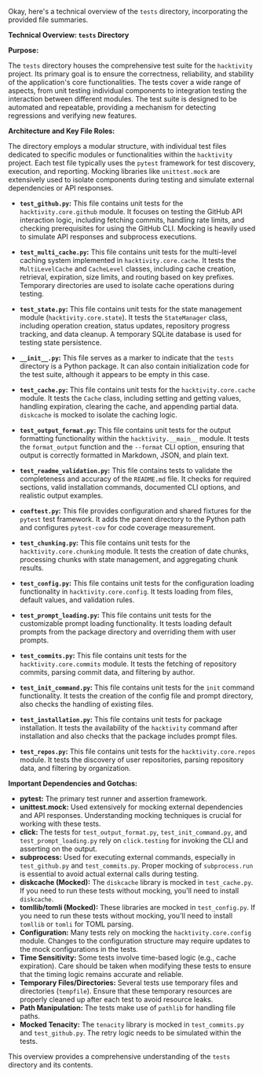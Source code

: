 Okay, here's a technical overview of the `tests` directory, incorporating the provided file summaries.

**Technical Overview: `tests` Directory**

**Purpose:**

The `tests` directory houses the comprehensive test suite for the `hacktivity` project. Its primary goal is to ensure the correctness, reliability, and stability of the application's core functionalities. The tests cover a wide range of aspects, from unit testing individual components to integration testing the interaction between different modules.  The test suite is designed to be automated and repeatable, providing a mechanism for detecting regressions and verifying new features.

**Architecture and Key File Roles:**

The directory employs a modular structure, with individual test files dedicated to specific modules or functionalities within the `hacktivity` project. Each test file typically uses the `pytest` framework for test discovery, execution, and reporting. Mocking libraries like `unittest.mock` are extensively used to isolate components during testing and simulate external dependencies or API responses.

*   **`test_github.py`:** This file contains unit tests for the `hacktivity.core.github` module.  It focuses on testing the GitHub API interaction logic, including fetching commits, handling rate limits, and checking prerequisites for using the GitHub CLI.  Mocking is heavily used to simulate API responses and subprocess executions.

*   **`test_multi_cache.py`:** This file contains unit tests for the multi-level caching system implemented in `hacktivity.core.cache`. It tests the `MultiLevelCache` and `CacheLevel` classes, including cache creation, retrieval, expiration, size limits, and routing based on key prefixes.  Temporary directories are used to isolate cache operations during testing.

*   **`test_state.py`:** This file contains unit tests for the state management module (`hacktivity.core.state`). It tests the `StateManager` class, including operation creation, status updates, repository progress tracking, and data cleanup. A temporary SQLite database is used for testing state persistence.

*   **`__init__.py`:** This file serves as a marker to indicate that the `tests` directory is a Python package. It can also contain initialization code for the test suite, although it appears to be empty in this case.

*   **`test_cache.py`:** This file contains unit tests for the `hacktivity.core.cache` module.  It tests the `Cache` class, including setting and getting values, handling expiration, clearing the cache, and appending partial data.  `diskcache` is mocked to isolate the caching logic.

*   **`test_output_format.py`:** This file contains unit tests for the output formatting functionality within the `hacktivity.__main__` module. It tests the `format_output` function and the `--format` CLI option, ensuring that output is correctly formatted in Markdown, JSON, and plain text.

*   **`test_readme_validation.py`:** This file contains tests to validate the completeness and accuracy of the `README.md` file. It checks for required sections, valid installation commands, documented CLI options, and realistic output examples.

*   **`conftest.py`:** This file provides configuration and shared fixtures for the `pytest` test framework. It adds the parent directory to the Python path and configures `pytest-cov` for code coverage measurement.

*   **`test_chunking.py`:** This file contains unit tests for the `hacktivity.core.chunking` module. It tests the creation of date chunks, processing chunks with state management, and aggregating chunk results.

*   **`test_config.py`:** This file contains unit tests for the configuration loading functionality in `hacktivity.core.config`. It tests loading from files, default values, and validation rules.

*   **`test_prompt_loading.py`:** This file contains unit tests for the customizable prompt loading functionality. It tests loading default prompts from the package directory and overriding them with user prompts.

*   **`test_commits.py`:** This file contains unit tests for the `hacktivity.core.commits` module. It tests the fetching of repository commits, parsing commit data, and filtering by author.

*   **`test_init_command.py`:** This file contains unit tests for the `init` command functionality. It tests the creation of the config file and prompt directory, also checks the handling of existing files.

*   **`test_installation.py`:** This file contains unit tests for package installation. It tests the availability of the `hacktivity` command after installation and also checks that the package includes prompt files.

*   **`test_repos.py`:** This file contains unit tests for the `hacktivity.core.repos` module. It tests the discovery of user repositories, parsing repository data, and filtering by organization.

**Important Dependencies and Gotchas:**

*   **pytest:** The primary test runner and assertion framework.
*   **unittest.mock:**  Used extensively for mocking external dependencies and API responses.  Understanding mocking techniques is crucial for working with these tests.
*   **click:** The tests for `test_output_format.py`, `test_init_command.py`, and `test_prompt_loading.py` rely on `click.testing` for invoking the CLI and asserting on the output.
*   **subprocess:** Used for executing external commands, especially in `test_github.py` and `test_commits.py`.  Proper mocking of `subprocess.run` is essential to avoid actual external calls during testing.
*   **diskcache (Mocked):** The `diskcache` library is mocked in `test_cache.py`. If you need to run these tests without mocking, you'll need to install `diskcache`.
*   **tomllib/tomli (Mocked):**  These libraries are mocked in `test_config.py`. If you need to run these tests without mocking, you'll need to install `tomllib` or `tomli` for TOML parsing.
*   **Configuration:** Many tests rely on mocking the `hacktivity.core.config` module.  Changes to the configuration structure may require updates to the mock configurations in the tests.
*   **Time Sensitivity:** Some tests involve time-based logic (e.g., cache expiration).  Care should be taken when modifying these tests to ensure that the timing logic remains accurate and reliable.
*   **Temporary Files/Directories:** Several tests use temporary files and directories (`tempfile`). Ensure that these temporary resources are properly cleaned up after each test to avoid resource leaks.
*   **Path Manipulation:** The tests make use of `pathlib` for handling file paths.
*   **Mocked Tenacity:** The `tenacity` library is mocked in `test_commits.py` and `test_github.py`. The retry logic needs to be simulated within the tests.

This overview provides a comprehensive understanding of the `tests` directory and its contents.
